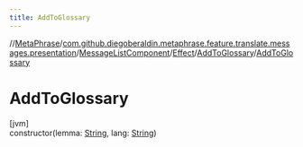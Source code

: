 ```yaml
---
title: AddToGlossary
---
```

//[MetaPhrase](../../../../../index.html)/[com.github.diegoberaldin.metaphrase.feature.translate.messages.presentation](../../../index.html)/[MessageListComponent](../../index.html)/[Effect](../index.html)/[AddToGlossary](index.html)/[AddToGlossary](-add-to-glossary.html)



# AddToGlossary



[jvm]\
constructor(lemma: [String](https://kotlinlang.org/api/latest/jvm/stdlib/kotlin/-string/index.html), lang: [String](https://kotlinlang.org/api/latest/jvm/stdlib/kotlin/-string/index.html))




